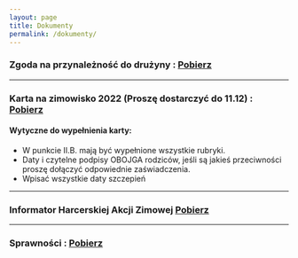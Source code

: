 ```yaml
---
layout: page
title: Dokumenty
permalink: /dokumenty/
---
```

### Zgoda na przynależność do drużyny : <a href="https://25wdh.zhr.pl/pliki/zgodanaprzynależność.pdf">Pobierz</a>
***

### Karta na zimowisko 2022 (Proszę dostarczyć do 11.12) : <a href="https://drive.google.com/file/d/1BLa8b3hbGaFA-t3AkRcqXToE8cx6WHVa/view?usp=sharing" download>Pobierz</a>
#### Wytyczne do wypełnienia karty:
- W punkcie II.B. mają być wypełnione wszystkie rubryki.
- Daty i czytelne podpisy OBOJGA rodziców, jeśli są jakieś przeciwności proszę dołączyć odpowiednie zaświadczenia.
- Wpisać wszystkie daty szczepień

***

### Informator Harcerskiej Akcji Zimowej <a href="https://25wdh.zhr.pl/pliki/informator.pdf">Pobierz</a>

***
### Sprawności : <a href="https://25wdh.zhr.pl/pliki/sprawnosci2020.pdf">Pobierz</a>

